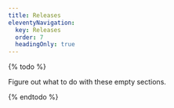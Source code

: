 ```yaml
---
title: Releases
eleventyNavigation:
  key: Releases
  order: 7
  headingOnly: true
---
```


{% todo %}

Figure out what to do with these empty sections.

{% endtodo %}

